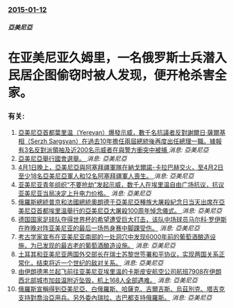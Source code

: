 ### [2015-01-12](/news/2015/01/12/index.md)

##### 亞美尼亞
#  在亚美尼亚久姆里，一名俄罗斯士兵潜入民居企图偷窃时被人发现，便开枪杀害全家。




### 有关:

1. [ 亞美尼亞首都葉里温（Yerevan）爆發示威，數千名抗議者反對謝爾日·薩爾基相（Serzh Sargsyan）在過去10年擔任兩屆總統後再度出任總理一職。據報有3名反對派領袖及近200名示威者在與警方衝突中被捕 ](/zh/news/2018/04/22/亞美尼亞首都葉里温-Yerevan-爆發示威-數千名抗議者反對謝爾日-薩爾基相-Serzh-Sargsyan-在過去1.md) _消息: 亞美尼亞_
2. [亞美尼亞舉行國會選舉。 ](/zh/news/2017/04/2/亞美尼亞舉行國會選舉.md) _消息: 亞美尼亞_
3. [4月1日晚上，亞美尼亞與阿塞拜疆軍隊在納戈爾諾-卡拉巴赫交火，至4月2日至少18名亞美尼亞軍人和12名阿塞拜疆軍人喪生。 ](/zh/news/2016/04/1/4月1日晚上-亞美尼亞與阿塞拜疆軍隊在納戈爾諾-卡拉巴赫交火-至4月2日至少18名亞美尼亞軍人和12名阿塞拜疆軍人喪生.md) _消息: 亞美尼亞_
4. [ 亚美尼亚青年组织“不要抢劫”发起示威，数千人在埃里温自由广场抗议，抗议亚美尼亚当局决定上升电力价格。](/zh/news/2015/06/19/亚美尼亚青年组织-不要抢劫-发起示威-数千人在埃里温自由广场抗议-抗议亚美尼亚当局决定上升电力价格.md) _消息: 亞美尼亞_
5. [俄羅斯總統普京和法國總統奧朗德于亞美尼亞種族大屠殺紀念日当天出席在亞美尼亞首都埃里溫舉行的亞美尼亞大屠殺100周年悼念儀式。 ](/zh/news/2015/04/24/俄羅斯總統普京和法國總統奧朗德于亞美尼亞種族大屠殺紀念日当天出席在亞美尼亞首都埃里溫舉行的亞美尼亞大屠殺100周年悼念儀.md) _消息: 亞美尼亞_
6. [ 德国国家足球队夺得世界杯的希望遭受巨大打击，该队中场球员马尔科·罗伊斯在昨晚对阵亚美尼亚的最后一场热身赛中脚踝受伤。](/zh/news/2014/06/7/德国国家足球队夺得世界杯的希望遭受巨大打击-该队中场球员马尔科-罗伊斯在昨晚对阵亚美尼亚的最后一场热身赛中脚踝受伤.md) _消息: 亞美尼亞_
7. [考古学家宣布在亚美尼亚南部的一处洞穴中发现6000年前的葡萄酒酿造设施，为已发现的最古老的葡萄酒酿造设施。](/zh/news/2011/01/11/考古学家宣布在亚美尼亚南部的一处洞穴中发现6000年前的葡萄酒酿造设施-为已发现的最古老的葡萄酒酿造设施.md) _消息: 亞美尼亞_
8. [ 土耳其和亚美尼亚两国外交部长在瑞士苏黎世签署和平协议，实现两国关系正常化，结束将近一个世纪的敌对关系。](/zh/news/2009/10/10/土耳其和亚美尼亚两国外交部长在瑞士苏黎世签署和平协议-实现两国关系正常化-结束将近一个世纪的敌对关系.md) _消息: 亞美尼亞_
9. [由伊朗德黑兰起飞前往亚美尼亚埃里溫的卡斯皮安航空公司航班7908在伊朗西北部城市加兹温附近坠毁，机上168人全部遇难。](/zh/news/2009/07/15/由伊朗德黑兰起飞前往亚美尼亚埃里溫的卡斯皮安航空公司航班7908在伊朗西北部城市加兹温附近坠毁-机上168人全部遇难.md) _消息: 亞美尼亞_
10. [俄羅斯宣稱得到亞美尼亞、白俄羅斯、哈薩克、吉爾吉斯、烏茲別克、塔吉克支持對喬治亞用兵。另外委內瑞拉、古巴都支持俄羅斯。](/zh/news/2008/09/5/俄羅斯宣稱得到亞美尼亞-白俄羅斯-哈薩克-吉爾吉斯-烏茲別克-塔吉克支持對喬治亞用兵-另外委內瑞拉-古巴都支持俄羅斯.md) _消息: 亞美尼亞_
